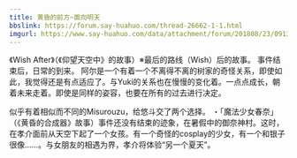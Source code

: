 ```yaml
---
title: 黄昏的前方~面向明天
bbslink: https://forum.say-huahuo.com/thread-26662-1-1.html
imgurl: https://www.say-huahuo.com/data/attachment/forum/201808/23/091311ldlqqu3uyckydzuc.jpg
---
```


《Wish After》（《仰望天空中》的故事）※最后的路线（Wish）后的故事。
事件结束后，日常的到来。
阿尔是一个有着一个不离得不离的树家的奇怪关系，即使如此，我觉得还是有点适应了。与Yuki的关系也在慢慢的变化着。一点点成长，朝着未来走着。即使是同样的姿容，也要在所有的过去进行决定。

似乎有着相似而不同的Misurouzu，给悠斗交了两个选择。
・「魔法少女春奈」（《黄昏的合成器》故事）事件还没有结束的迹象，在暑假中的御奈神村。这时，在孝介面前从天空下起了一个女孩。有一个奇怪的cosplay的少女，有一个和银子很像……。与女朋友的相遇为界，孝介将体验“另一个夏天”。<!--more-->
